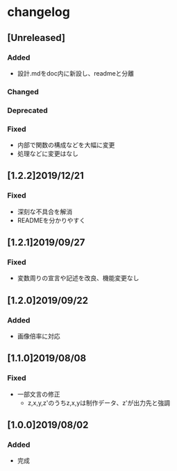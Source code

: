 # changelog

<!-- ## [ver. number] yyyy/mm/dd
### Added
- 新機能
### Changed
- 既存機能の変更
### Deprecated
- 将来的に削除される機能
### Removed
- 削除された機能
### Fixed
- 不具合修正 -->

## [Unreleased]
### Added
- 設計.mdをdoc内に新設し、readmeと分離
### Changed
### Deprecated
### Fixed
- 内部で関数の構成などを大幅に変更
- 処理などに変更はなし

## [1.2.2]2019/12/21
### Fixed
- 深刻な不具合を解消
- READMEを分かりやすく

## [1.2.1]2019/09/27
### Fixed
- 変数周りの宣言や記述を改良、機能変更なし

## [1.2.0]2019/09/22
### Added
- 画像倍率に対応

## [1.1.0]2019/08/08
### Fixed
- 一部文言の修正
    - z,x,y,z'のうちz,x,yは制作データ、z'が出力先と強調
## [1.0.0]2019/08/02
### Added
- 完成
